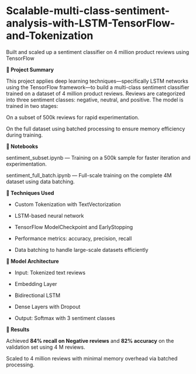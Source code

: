 # Scalable-multi-class-sentiment-analysis-with-LSTM-TensorFlow-and-Tokenization
Built and scaled up a sentiment classifier on 4 million product reviews using TensorFlow

**📌 Project Summary**

This project applies deep learning techniques—specifically LSTM networks using the TensorFlow framework—to build a multi-class sentiment classifier trained on a dataset of 4 million product reviews. Reviews are categorized into three sentiment classes: negative, neutral, and positive. The model is trained in two stages:

On a subset of 500k reviews for rapid experimentation.

On the full dataset using batched processing to ensure memory efficiency during training.

**📂 Notebooks**

sentiment_subset.ipynb — Training on a 500k sample for faster iteration and experimentation.

sentiment_full_batch.ipynb — Full-scale training on the complete 4M dataset using data batching.

**🧠 Techniques Used**

- Custom Tokenization with TextVectorization

- LSTM-based neural network

- TensorFlow ModelCheckpoint and EarlyStopping

- Performance metrics: accuracy, precision, recall

- Data batching to handle large-scale datasets efficiently

**🚀 Model Architecture**

- Input: Tokenized text reviews

- Embedding Layer

- Bidirectional LSTM

- Dense Layers with Dropout

- Output: Softmax with 3 sentiment classes

**🧪 Results**

Achieved  **84% recall on Negative reviews** and **82% accuracy** on the validation set using 4 M reviews.

Scaled to 4 million reviews with minimal memory overhead via batched processing.

